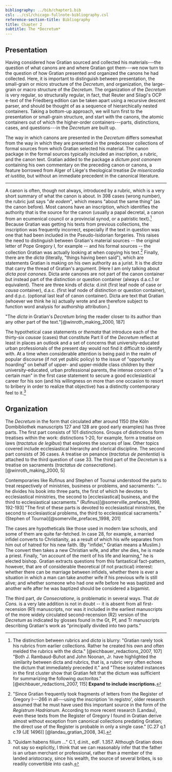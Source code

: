 ```yaml
---
bibliography: ../bib/chapter1.bib
csl: ../csl/chicago-fullnote-bibliography.csl
reference-section-title: Bibliography
title: Chapter 2
subtitle: The *Decretum*
---
```

## Presentation

Having considered how Gratian sourced and collected his materials---the
question of what canons are and where Gratian got them---we now
turn to the question of how Gratian presented and organized the
canons he had collected. Here, it is important to distinguish between
presentation, the small-grain or micro structure of the *Decretum*,
and organization, the large-grain or macro structure of the *Decretum*.
The organization of the *Decretum* is very regular, so structurally
regular, in fact, that Reuter and Silagi's OCP e-text of the Friedberg
edition can be taken apart using a recursive descent parser, and
should be thought of as a sequence of hierarchically nested containers.
Taking a bottom-up approach, we will turn first to the presentation
or small-grain structure, and start with the canons, the atomic
containers out of which the higher-order containers---parts,
distinctions, cases, and questions---in the *Decretum* are built
up.

The way in which canons are presented in the *Decretum* differs
somewhat from the way in which they are presented in the predecessor
collections of formal sources from which Gratian selected his
material. The canon package in the formal sources typically included
an inscription, a rubric, and the canon text. Gratian added to the
package a *dictum post canonem* containing his own commentary on
the preceding canon or canons, a feature borrowed from Alger of
Liège's theological treatise *De misericordia et iustitia*, but
without an immediate precedent in the canonical literature.

* * *

A canon is often, though not always, introduced by a rubric, which
is a very short summary of what the canon is about. In 398 cases
(wrong number), the rubric just says "*de eodem*", which means
"about the same thing" (as the canon before). Most canons have an
inscription, which identifies the authority that is the source for
the canon (usually a papal decretal, a canon from an ecumenical
council or a provincial synod, or a patristic text).[^32] Because
Gratian was getting his texts from previous collections, the
inscription was frequently incorrect, especially if the text in
question was one that had been included in the Pseudo-Isidorian
forgeries. This raises the need to distinguish between Gratian's
material sources -- the original letter of Pope Gregory I, for
example -- and his formal sources -- the collection Gratian was
actually looking at when copying his text.[^33] Finally, there are
the *dicta* (literally, "things having been said"), which are
statements Gratian is making on his own authority as a jurist. It
is the *dicta* that carry the thread of Gratian's argument. [Here
I am only talking about *dicta post canones*. Dicta ante canones
are not part of the canon container but instead part of the distinction
or question container (always d.a.c.1 or equivalent). There are
three kinds of dicta: d.init (first leaf node of case or *causa*
container), d.a.c. (first leaf node of distinction or question
container), and d.p.c. (optional last leaf of canon container).
Dicta are text that Gratian (whoever we think he is) actually wrote
and are therefore subject to function word analysis for authorship
attribution.]

"The *dicta* in Gratian's *Decretum* bring the reader closer to its
author than any other part of the text."[@winroth_making_2000, 187]

The hypothetical case statements or *themata* that introduce each
of the thirty-six *causae* (cases) that constitute Part II of the
*Decretum* reflect at least in places an outlook and a set of
concerns that university-educated urban professionals of the present
day would not find it difficult to identify with. At a time when
considerable attention is being paid in the realm of popular discourse
(if not yet public policy) to the issue of "opportunity hoarding"
on behalf of upper- and upper-middle class children by their
university-educated, urban professional parents, the intense concern
of "a certain man" in the first case statement to secure a good
ecclesiastical career for his son (and his willingness on more than
one occasion to resort to bribery in order to realize that objective)
has a distinctly contemporary feel to it.[^34]

## Organization

The *Decretum* in the form that circulated after around 1150 (the
Köln Dombibliothek manuscripts 127 and 128 are good early examples)
has three parts. The first part consists of 101 distinctions. Groups
of distinctions form treatises within the work: distinctions 1-20,
for example, form a treatise on laws (*tractatus de legibus*) that
explores the sources of law. Other topics covered include ecclesiastical
hierarchy and clerical discipline. The second part consists of 36
cases. A treatise on penance (*tractatus de penitentia*) is attached
to the third question of case 33. The third part of the *Decretum*
is a treatise on sacraments (*tractatus de consecratione*).
[@winroth_making_2000, 5]

Contemporaries like Rufinus and Stephen of Tournai understood the
parts to treat respectively of ministries, business or problems,
and sacraments: "... he divides his book into three parts, the first
of which he devotes to ecclesiastical ministries, the second to
[ecclesiastical] business, and the third to ecclesiastical sacraments."
(Rufinus)[@somerville_prefaces_1998, 192-193] "The first of these
parts is devoted to ecclesiastical ministries, the second to
ecclesiastical problems, the third to ecclesiastical sacraments."
(Stephen of Tournai)[@somerville_prefaces_1998, 201]

The cases are hypotheticals like those used in modern law schools,
and some of them are quite far-fetched. In case 28, for example, a
married infidel converts to Christianity, as a result of which his
wife separates from him out of hatred for his new faith. (By
"infidel," Gratian means a Muslim.) The convert then takes a new
Christian wife, and after she dies, he is made a priest. Finally,
"on account of the merit of his life and learning," he is elected
bishop. Gratian extracts questions from this fantastical fact-pattern,
however, that are of considerable theoretical (if not practical)
interest: whether there can be marriage between infidels, whether
there is ever a situation in which a man can take another wife if
his previous wife is still alive; and whether someone who had one
wife before he was baptized and another wife after he was baptized
should be considered a bigamist.

The third part, *de Consecratione*, is problematic in several ways.
That *de Cons.* is a very late addition is not in doubt -- it is
absent from all first-recension (R1) manuscripts, nor was it included
in the earliest manuscripts of the more widely circulated
second-recension (R2) version of the *Decretum* as indicated by
glosses found in the Gt, Pf, and Tr manuscripts describing Gratian's
work as "principally divided into two parts."

[^32]: The distinction between rubrics and *dicta* is blurry:
"Gratian rarely took his rubrics from earlier collections. Rather
he created his own and often melded the rubrics with the dicta."
[@eichbauer_redactions_2007, 107] "Both J. Rambaud-Buhot and John
Noonan, Jr. have highlighted the similarity between dicta and
rubrics, that is, a rubric very often echoes the dictum that
immediately preceded it." and "These isolated instances in the first
cluster show that Gratian felt that the dictum was sufficient for
summarizing the following *auctoritas*." [@eichbauer_redactions_2007,
115] **Expand to include inscriptions.**

[^33]: "Since Gratian frequently took fragments of letters from the
Register of Gregory I---266 in all---using the inscription 'in
registro', older research assumed that he must have used this
important source in the form of the *Registrum Hadrianum*. According
to more recent research (Landau), even these texts from the Register
of Gregory I found in Gratian derive almost without exception from
canonical collections predating Gratian; the direct use of the
Register is probable in only a single case." [C.27 q.1 c.19 (JE
1496)] [@landau_gratian_2008, 34].

[^34]: "Quidam habens filium ..." C.1, d.init., edF. 1.357. Although
Gratian does not say so explicitly, I think that we can reasonably
infer that the father is an urban merchant or professional, rather
than a member of the landed aristocracy, since his wealth, the
source of several bribes, is so readily convertible into cash.

